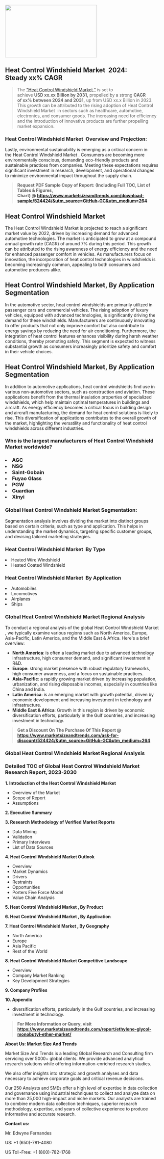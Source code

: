 <p><img class="alignnone size-medium wp-image-20088" src="https://ffe5etoiles.com/wp-content/uploads/2024/12/MST1-300x171.png" alt="" width="300" height="171" /></p><h2 id="ember46" class="ember-view reader-text-block__heading-2">Heat Control Windshield Market &nbsp;2024: Steady&nbsp;xx% CAGR</h2><blockquote id="ember47" class="ember-view reader-text-block__blockquote">The&nbsp;<a class="app-aware-link " href="https://www.marketsizeandtrends.com/download-sample/524424/&utm_source=GitHub-GC&utm_medium=264" target="_blank" data-test-app-aware-link="">"Heat Control Windshield Market "</a>&nbsp;is set to achieve&nbsp;<strong>USD&nbsp;xx.xx&nbsp;Billion by 2031,</strong>&nbsp;propelled by a strong&nbsp;<strong>CAGR of&nbsp;xx% between 2024 and 2031,</strong>&nbsp;up from USD xx.x Billion in 2023. This growth can be attributed to the rising adoption of&nbsp;Heat Control Windshield Market &nbsp;in sectors such as healthcare, automotive, electronics, and consumer goods. The increasing need for efficiency and the introduction of innovative products are further propelling market expansion.</blockquote><h3 id="ember48" class="ember-view reader-text-block__heading-3">Heat Control Windshield Market &nbsp;Overview and Projection:</h3><p id="ember49" class="ember-view reader-text-block__paragraph">Lastly, environmental sustainability is emerging as a critical concern in the&nbsp;Heat Control Windshield Market . Consumers are becoming more environmentally conscious, demanding eco-friendly products and sustainable practices from companies. Meeting these expectations requires significant investment in research, development, and operational changes to minimize environmental impact throughout the supply chain.</p><blockquote id="ember50" class="ember-view reader-text-block__blockquote"><strong>Request PDF Sample Copy of Report: (Including Full TOC, List of Tables &amp; Figures, Chart)&nbsp;@&nbsp;<strong><a href="https://www.marketsizeandtrends.com/download-sample/524424/&utm_source=GitHub-GC&utm_medium=264" target="_blank">https://www.marketsizeandtrends.com/download-sample/524424/&utm_source=GitHub-GC&utm_medium=264</a></strong></strong></blockquote><h3 class=""> <h2>Heat Control Windshield Market</h2><p>The Heat Control Windshield Market is projected to reach a significant market value by 2022, driven by increasing demand for advanced automotive technologies. The market is anticipated to grow at a compound annual growth rate (CAGR) of around 7% during this period. This growth can be attributed to the rising awareness of energy efficiency and the need for enhanced passenger comfort in vehicles. As manufacturers focus on innovation, the incorporation of heat control technologies in windshields is becoming increasingly common, appealing to both consumers and automotive producers alike.</p><h2>Heat Control Windshield Market, By Application Segmentation</h2><p>In the automotive sector, heat control windshields are primarily utilized in passenger cars and commercial vehicles. The rising adoption of luxury vehicles, equipped with advanced technologies, is significantly driving the demand for these windshields. Manufacturers are continuously innovating to offer products that not only improve comfort but also contribute to energy savings by reducing the need for air conditioning. Furthermore, the integration of heat control features enhances visibility during harsh weather conditions, thereby promoting safety. This segment is expected to witness substantial growth as consumers increasingly prioritize safety and comfort in their vehicle choices.</p><h2>Heat Control Windshield Market, By Application Segmentation</h2><p>In addition to automotive applications, heat control windshields find use in various non-automotive sectors, such as construction and aviation. These applications benefit from the thermal insulation properties of specialized windshields, which help maintain optimal temperatures in buildings and aircraft. As energy efficiency becomes a critical focus in building design and aircraft manufacturing, the demand for heat control solutions is likely to rise. This diversification of applications contributes to the overall growth of the market, highlighting the versatility and functionality of heat control windshields across different industries.</p></h3><h3 id="" class="">Who is the largest manufacturers of&nbsp;Heat Control Windshield Market worldwide?</h3><h3 class=""></Li><Li>AGC</Li><Li> NSG</Li><Li> Saint-Gobain</Li><Li> Fuyao Glass</Li><Li> PGW</Li><Li> Guardian</Li><Li> Xinyi</h3><h3 id="ember53" class="ember-view reader-text-block__heading-3">Global&nbsp;Heat Control Windshield Market Segmentation:</h3><p id="ember54" class="ember-view reader-text-block__paragraph">Segmentation analysis involves dividing the market into distinct groups based on certain criteria, such as type and application. This helps in understanding the market dynamics, targeting specific customer groups, and devising tailored marketing strategies.</p><h3 id="" class="">Heat Control Windshield Market &nbsp;By Type</h3><p></Li><Li>Heated Wire Windshield</Li><Li> Heated Coated Windshield</p><h3 id="" class="">Heat Control Windshield Market &nbsp;By Application</h3><p class=""></Li><Li>Automobiles</Li><Li> Locomotives</Li><Li> Airplanes</Li><Li> Ships</p><h3 id="ember62" class="ember-view reader-text-block__heading-3">Global Heat Control Windshield Market Regional Analysis</h3><p id="ember63" class="ember-view reader-text-block__paragraph">To conduct a regional analysis of the global Heat Control Windshield Market , we typically examine various regions such as North America, Europe, Asia-Pacific, Latin America, and the Middle East &amp; Africa. Here's a brief overview:</p><ul><li><strong>North America</strong>: is often a leading market due to advanced technology infrastructure, high consumer demand, and significant investment in R&amp;D.</li><li><strong>Europe</strong>: strong market presence with robust regulatory frameworks, high consumer awareness, and a focus on sustainable practices.</li><li><strong>Asia-Pacific</strong>: a rapidly growing market driven by increasing population, urbanization, and rising disposable incomes, especially in countries like China and India.</li><li><strong>Latin America</strong>: is an emerging market with growth potential, driven by economic development and increasing investment in technology and infrastructure.</li><li><strong>Middle East &amp; Africa</strong>: Growth in this region is driven by economic diversification efforts, particularly in the Gulf countries, and increasing investment in technology.</li></ul><blockquote id="ember61" class="ember-view reader-text-block__blockquote"><strong>Get a Discount On The Purchase Of This Report @ <strong><a href="https://html-cleaner.com/" target="">https://www.marketsizeandtrends.com/ask-for-discount/524424/&utm_source=GitHub-GC&utm_medium=264</a></strong></strong></blockquote><h3 id="ember62" class="ember-view reader-text-block__heading-3">Global Heat Control Windshield Market Regional Analysis</h3><h3 id="" class="">Detailed TOC of Global Heat Control Windshield Market Research Report, 2023-2030</h3><p id="" class=""><strong>1. Introduction of the Heat Control Windshield Market </strong></p><ul><li>Overview of the Market</li><li>Scope of Report</li><li>Assumptions</li></ul><p id="" class=""><strong>2. Executive Summary</strong></p><p id="" class=""><strong>3. Research Methodology of Verified Market Reports</strong></p><ul><li>Data Mining</li><li>Validation</li><li>Primary Interviews</li><li>List of Data Sources</li></ul><p id="" class=""><strong>4. Heat Control Windshield Market Outlook</strong></p><ul><li>Overview</li><li>Market Dynamics</li><li>Drivers</li><li>Restraints</li><li>Opportunities</li><li>Porters Five Force Model</li><li>Value Chain Analysis</li></ul><p id="" class=""><strong>5. Heat Control Windshield Market , By Product</strong></p><p id="" class=""><strong>6. Heat Control Windshield Market , By Application</strong></p><p id="" class=""><strong>7. Heat Control Windshield Market , By Geography</strong></p><ul><li>North America</li><li>Europe</li><li>Asia Pacific</li><li>Rest of the World</li></ul><p id="" class=""><strong>8. Heat Control Windshield Market Competitive Landscape</strong></p><ul><li>Overview</li><li>Company Market Ranking</li><li>Key Development Strategies</li></ul><p id="" class=""><strong>9. Company Profiles</strong></p><p id="" class=""><strong>10. Appendix</strong></p><ul><li>diversification efforts, particularly in the Gulf countries, and increasing investment in technology.</li></ul><blockquote id="ember65" class="ember-view reader-text-block__blockquote"><strong>For More Information or Query, visit <strong><strong><a href="https://html-cleaner.com/" target="">https://www.marketsizeandtrends.com/report/ethylene-glycol-monobutyl-ether-market/</a></strong></strong></strong></blockquote><p id="" class=""><strong>About Us: Market Size And Trends</strong></p><p id="" class="">Market Size And Trends is a leading Global Research and Consulting firm servicing over 5000+ global clients. We provide advanced analytical research solutions while offering information-enriched research studies.</p><p id="" class="">We also offer insights into strategic and growth analyses and data necessary to achieve corporate goals and critical revenue decisions.</p><p id="" class="">Our 250 Analysts and SMEs offer a high level of expertise in data collection and governance using industrial techniques to collect and analyze data on more than 25,000 high-impact and niche markets. Our analysts are trained to combine modern data collection techniques, superior research methodology, expertise, and years of collective experience to produce informative and accurate research.</p><p id="" class=""><strong>Contact us:</strong></p><p id="" class="">Mr. Edwyne Fernandes</p><p id="" class="">US: +1 (650)-781-4080</p><p id="" class="">US Toll-Free: +1 (800)-782-1768</p>
